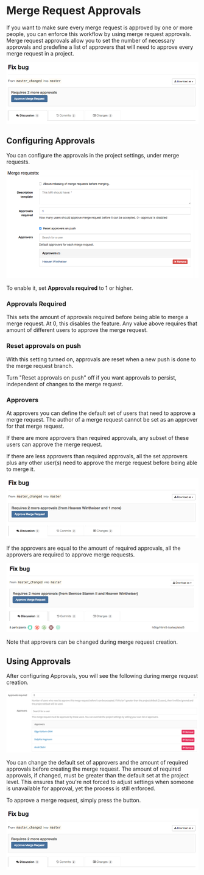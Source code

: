 # Merge Request Approvals

If you want to make sure every merge request is approved by one or more
people, you can enforce this workflow by using merge request approvals.
Merge request approvals allow you to set the number of necessary approvals
and predefine a list of approvers that will need to approve every
merge request in a project.

![Merge request approval](merge_request_approvals/2_approvals.png)

## Configuring Approvals

You can configure the approvals in the project settings, under merge requests.

![Merge Request Approvals in Project Settings](merge_request_approvals/approvals_settings.png)

To enable it, set **Approvals required** to 1 or higher.

### Approvals Required

This sets the amount of approvals required before being able to merge a merge request.
At 0, this disables the feature. Any value above requires that amount of different
users to approve the merge request.

### Reset approvals on push

With this setting turned on, approvals are reset when a new push
is done to the merge request branch.

Turn "Reset approvals on push" off if you want approvals to persist,
independent of changes to the merge request.

### Approvers

At approvers you can define the default set of users that need to approve a
merge request. The author of a merge request cannot be set as an approver for
that merge request.

If there are more approvers than required approvals, any subset of these users
can approve the merge request.

If there are less approvers than required approvals, all the set approvers plus
any other user(s) need to approve the merge request before being able to merge it.

![One specific user and someone else need to approve this merge request](merge_request_approvals/1_named_approval.png)

If the approvers are equal to the amount of required approvals, all the approvers are
required to approve merge requests.

![Two specific users need to approve this merge request](merge_request_approvals/2_named_approvals.png)

Note that approvers can be changed during merge request creation.

## Using Approvals

After configuring Approvals, you will see the following during merge request creation.

![Choosing approvers in merge request creation](merge_request_approvals/approvals_mr.png)

You can change the default set of approvers and the amount of required approvals
before creating the merge request. The amount of required approvals, if changed,
must be greater than the default set at the project level. This ensures that
you're not forced to adjust settings when someone is unavailable for approval,
yet the process is still enforced.

To approve a merge request, simply press the button.

![Merge request approval](merge_request_approvals/2_approvals.png)
